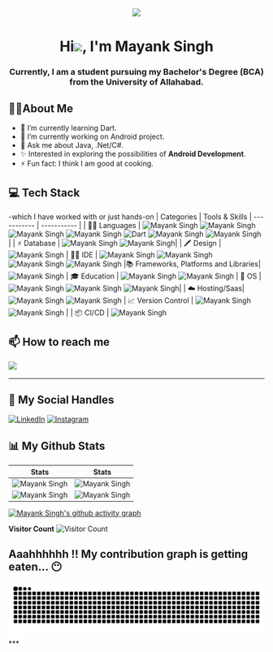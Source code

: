 <div align="center">
<img src="https://github.com/mayank4singh/mayank4singh/blob/main/gif4.gif?raw=true" width="400px" />  
</div>
<h1 align="center">Hi<img src="https://raw.githubusercontent.com/MartinHeinz/MartinHeinz/master/wave.gif" width="30px">, I'm Mayank Singh</h1>
<h3 align="center">Currently, I am a student pursuing my Bachelor's Degree (BCA) from the University of Allahabad.</h3>

## :man_technologist:About Me
- 🌱 I’m currently learning Dart.
- 🔭 I’m currently working on Android project.
- 💬 Ask me about Java, .Net/C#.
- ✨ Interested in exploring the possibilities of **Android Development**.
- ⚡ Fun fact: I think I am good at cooking.
## 💻 Tech Stack 
-which I have worked with or just hands-on
| Categories      | Tools & Skills
| ----------- | ----------- | 
| 👩‍💻 Languages     | ![Mayank Singh](https://img.shields.io/badge/C-00599C?style=for-the-badge&logo=c&logoColor=white) ![Mayank Singh](https://img.shields.io/badge/C%2B%2B-00599C?style=for-the-badge&logo=c%2B%2B&logoColor=white) ![Mayank Singh](https://img.shields.io/badge/c%23-%23239120.svg?style=for-the-badge&logo=csharp&logoColor=white) ![Mayank Singh](https://img.shields.io/badge/java-%23ED8B00.svg?style=for-the-badge&logo=openjdk&logoColor=white) ![Dart](https://img.shields.io/badge/dart-%230175C2.svg?style=for-the-badge&logo=dart&logoColor=white)  ![Mayank Singh](https://img.shields.io/badge/HTML5-E34F26?style=for-the-badge&logo=html5&logoColor=white)   ![Mayank Singh](https://img.shields.io/badge/CSS3-1572B6?style=for-the-badge&logo=css3&logoColor=white) |
| ⚡ Database   | ![Mayank Singh](https://img.shields.io/badge/mysql-%2300f.svg?style=for-the-badge&logo=mysql&logoColor=white) ![Mayank Singh](https://img.shields.io/badge/Firebase-039BE5?style=for-the-badge&logo=Firebase&logoColor=white)|
| 🖍 Design     | ![Mayank Singh](https://img.shields.io/badge/Adobe%20XD-470137?style=for-the-badge&logo=Adobe%20XD&logoColor=#FF61F6)
| 👩‍💻 IDE    | ![Mayank Singh](https://img.shields.io/badge/Android%20Studio-3DDC84.svg?style=for-the-badge&logo=android-studio&logoColor=white) ![Mayank Singh](https://img.shields.io/badge/Visual%20Studio-5C2D91.svg?style=for-the-badge&logo=visual-studio&logoColor=white) ![Mayank Singh](https://img.shields.io/badge/Visual%20Studio%20Code-0078d7.svg?style=for-the-badge&logo=visual-studio-code&logoColor=white) ![Mayank Singh](https://img.shields.io/badge/sublime_text-%23575757.svg?style=for-the-badge&logo=sublime-text&logoColor=important)
|📚 Frameworks, Platforms and Libraries| ![Mayank Singh](https://img.shields.io/badge/.NET-5C2D91?style=for-the-badge&logo=.net&logoColor=white) 
| 🎓 Education  | ![Mayank Singh](https://img.shields.io/badge/YouTube-D14836?style=for-the-badge&logo=YouTube&logoColor=white) ![Mayank Singh](https://img.shields.io/badge/masai-ffffff?style=for-the-badge&logo=masai&logoColor=white) 
| 📱 OS         | ![Mayank Singh](https://img.shields.io/badge/Android-3DDC84?style=for-the-badge&logo=android&logoColor=white) ![Mayank Singh](https://img.shields.io/badge/windows-3944F7?style=for-the-badge&logo=windows&logoColor=white) ![Mayank Singh](https://img.shields.io/badge/Ubuntu-E95420?style=for-the-badge&logo=ubuntu&logoColor=white)|
| ☁️ Hosting/Saas| ![Mayank Singh](https://img.shields.io/badge/github%20pages-121013?style=for-the-badge&logo=github&logoColor=white) ![Mayank Singh](https://img.shields.io/badge/azure-%230072C6.svg?style=for-the-badge&logo=microsoftazure&logoColor=white)
| 📈 Version Control | ![Mayank Singh](https://img.shields.io/badge/Git-F05032?style=for-the-badge&logo=git&logoColor=white) ![Mayank Singh](https://img.shields.io/badge/GitHub-181717?style=for-the-badge&logo=github&logoColor=white)  |
| 📦 CI/CD |  ![Mayank Singh](https://img.shields.io/badge/github%20actions-%232671E5.svg?style=for-the-badge&logo=githubactions&logoColor=white)
## 📫 How to reach me

[![](https://img.shields.io/badge/Gmail-D14836?style=for-the-badge&logo=gmail&logoColor=white)](mailto:mailatmausam@gmail.com)

  
***

## 📱 My Social Handles


[![LinkedIn](https://img.shields.io/badge/LinkedIn-0077B5?style=for-the-badge&logo=linkedin&logoColor=white)](https://www.linkedin.com/in/mayank4singh/)
[![Instagram](https://img.shields.io/badge/Instagram-ea3991?style=for-the-badge&logo=instagram&logoColor=white)](https://www.instagram.com/_thamayanksinghna_/)
  


## 📊 My Github Stats 

 |  Stats                                                                                                                                                                                             |  Stats                                                                                                                               |
| -----------                                                                                                                                                                                        | -----------                                                                                                                          |
| ![Mayank Singh](https://github-readme-stats.vercel.app/api?username=mayank4singh&show_icons=true&theme=dark&count_private=true&text_color=F5F3E4&icon_color=F26F2D&title_color=F26F2D)          | ![Mayank Singh](https://github-readme-streak-stats.herokuapp.com/?user=mayank4singh&theme=dark&hide_border=true&background=010811&fire=F26F2D&ring=F3CCAE&stroke=F5F3E4&currStreakLabel=F26F2D&sideNums=F26F2D&sideLabels=F3CCAE)       |
| ![Mayank Singh](https://github-readme-stats.vercel.app/api/top-langs/?username=mayank4singh&layout=compact&theme=dark&langs_count=6&count_private=true&text_color=F5F3E4&title_color=F3CCAE)   | ![Mayank Singh](http://github-profile-summary-cards.vercel.app/api/cards/profile-details?username=mayank4singh&theme=gruvbox)        |


[![Mayank Singh's github activity graph](https://github-readme-activity-graph.vercel.app/graph?username=mayank4singh&theme=xcode&bg_color=010811&color=F3CCAE&line=F5F3E4&point=F26F2D&area=true&hide_border=true)](https://github.com/mayank4singh)

  **Visitor Count**
 ![Visitor Count](https://profile-counter.glitch.me/{mayank4singh}/count.svg)
 
 
 Aaahhhhhh !! My contribution graph is getting eaten... 😶
 ---
<!-- Github Snake Grid-->
<a href="https://github.com/Platane/snk">
  <picture>
    <source media="(prefers-color-scheme: dark)" srcset="https://raw.githubusercontent.com/mayank4singh/mayank4singh/output/github-contribution-grid-snake-dark.svg" />
    <source media="(prefers-color-scheme: light)" srcset="https://raw.githubusercontent.com/mayank4singh/mayank4singh/output/github-contribution-grid-snake.svg" />
    <img alt="github-snake" src="https://raw.githubusercontent.com/mayank4singh/mayank4singh/output/github-contribution-grid-snake.svg"/>
  </picture>
</a>
***
<!-- 







    

<!--
**mayank4singh/mayank4singh** is a ✨ _special_ ✨ repository because its `README.md` (this file) appears on your GitHub profile.

Here are some ideas to get you started

- 🔭 I’m currently working on ...
- 🌱 I’m currently learning ...
- 👯 I’m looking to collaborate on ...
- 🤔 I’m lookinfor help with ...
- 💬 Ask me about ...
- 📫 How to reach me: ...
- 😄 Pronouns: ...
- ⚡ Fun fact: ...
-->
